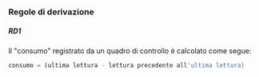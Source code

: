 ### Regole di derivazione

##### RD1

Il "consumo" registrato da un quadro di controllo è calcolato come segue:

``` sql
consumo = (ultima lettura - lettura precedente all'ultima lettura)
```
